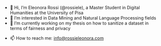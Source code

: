- 👋 Hi, I’m Eleonora Rossi (@rossiele), a Master Student in Digital Humanities at the University of Pisa
- 👀 I’m interested in Data Mining and Natural Language Processing fields
- 🌱 I’m currently working on my thesis on how to sanitize a dataset in terms of fairness and privacy
<!--- 💞️ I’m looking to collaborate on--->
- 📫 How to reach me: info@rossieleonora.com

<!---
rossiele/rossiele is a ✨ special ✨ repository because its `README.md` (this file) appears on your GitHub profile.
You can click the Preview link to take a look at your changes.
--->
